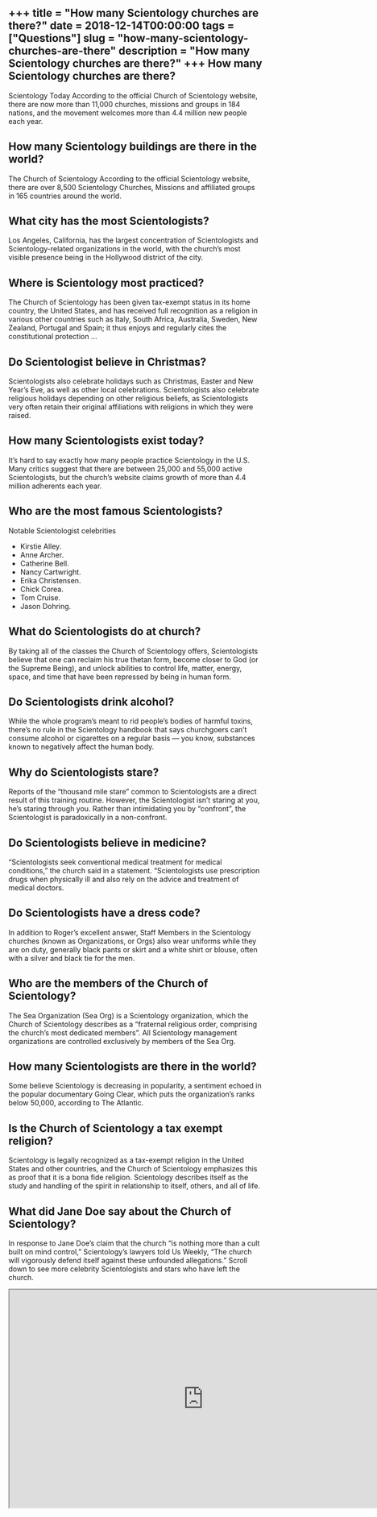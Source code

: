 +++
title = "How many Scientology churches are there?"
date = 2018-12-14T00:00:00
tags = ["Questions"]
slug = "how-many-scientology-churches-are-there"
description = "How many Scientology churches are there?"
+++
How many Scientology churches are there?
----------------------------------------

Scientology Today According to the official Church of Scientology website, there are now more than 11,000 churches, missions and groups in 184 nations, and the movement welcomes more than 4.4 million new people each year.

How many Scientology buildings are there in the world?
------------------------------------------------------

The Church of Scientology According to the official Scientology website, there are over 8,500 Scientology Churches, Missions and affiliated groups in 165 countries around the world.

What city has the most Scientologists?
--------------------------------------

Los Angeles, California, has the largest concentration of Scientologists and Scientology-related organizations in the world, with the church’s most visible presence being in the Hollywood district of the city.

Where is Scientology most practiced?
------------------------------------

The Church of Scientology has been given tax-exempt status in its home country, the United States, and has received full recognition as a religion in various other countries such as Italy, South Africa, Australia, Sweden, New Zealand, Portugal and Spain; it thus enjoys and regularly cites the constitutional protection …

Do Scientologist believe in Christmas?
--------------------------------------

Scientologists also celebrate holidays such as Christmas, Easter and New Year’s Eve, as well as other local celebrations. Scientologists also celebrate religious holidays depending on other religious beliefs, as Scientologists very often retain their original affiliations with religions in which they were raised.

How many Scientologists exist today?
------------------------------------

It’s hard to say exactly how many people practice Scientology in the U.S. Many critics suggest that there are between 25,000 and 55,000 active Scientologists, but the church’s website claims growth of more than 4.4 million adherents each year.

Who are the most famous Scientologists?
---------------------------------------

Notable Scientologist celebrities

- Kirstie Alley.
- Anne Archer.
- Catherine Bell.
- Nancy Cartwright.
- Erika Christensen.
- Chick Corea.
- Tom Cruise.
- Jason Dohring.

What do Scientologists do at church?
------------------------------------

By taking all of the classes the Church of Scientology offers, Scientologists believe that one can reclaim his true thetan form, become closer to God (or the Supreme Being), and unlock abilities to control life, matter, energy, space, and time that have been repressed by being in human form.

Do Scientologists drink alcohol?
--------------------------------

While the whole program’s meant to rid people’s bodies of harmful toxins, there’s no rule in the Scientology handbook that says churchgoers can’t consume alcohol or cigarettes on a regular basis — you know, substances known to negatively affect the human body.

Why do Scientologists stare?
----------------------------

Reports of the “thousand mile stare” common to Scientologists are a direct result of this training routine. However, the Scientologist isn’t staring at you, he’s staring through you. Rather than intimidating you by “confront”, the Scientologist is paradoxically in a non-confront.

Do Scientologists believe in medicine?
--------------------------------------

“Scientologists seek conventional medical treatment for medical conditions,” the church said in a statement. “Scientologists use prescription drugs when physically ill and also rely on the advice and treatment of medical doctors.

Do Scientologists have a dress code?
------------------------------------

In addition to Roger’s excellent answer, Staff Members in the Scientology churches (known as Organizations, or Orgs) also wear uniforms while they are on duty, generally black pants or skirt and a white shirt or blouse, often with a silver and black tie for the men.

Who are the members of the Church of Scientology?
-------------------------------------------------

The Sea Organization (Sea Org) is a Scientology organization, which the Church of Scientology describes as a “fraternal religious order, comprising the church’s most dedicated members”. All Scientology management organizations are controlled exclusively by members of the Sea Org.

How many Scientologists are there in the world?
-----------------------------------------------

Some believe Scientology is decreasing in popularity, a sentiment echoed in the popular documentary Going Clear, which puts the organization’s ranks below 50,000, according to The Atlantic.

Is the Church of Scientology a tax exempt religion?
---------------------------------------------------

Scientology is legally recognized as a tax-exempt religion in the United States and other countries, and the Church of Scientology emphasizes this as proof that it is a bona fide religion. Scientology describes itself as the study and handling of the spirit in relationship to itself, others, and all of life.

What did Jane Doe say about the Church of Scientology?
------------------------------------------------------

In response to Jane Doe’s claim that the church “is nothing more than a cult built on mind control,” Scientology’s lawyers told Us Weekly, “The church will vigorously defend itself against these unfounded allegations.” Scroll down to see more celebrity Scientologists and stars who have left the church.

<iframe allow="accelerometer; autoplay; clipboard-write; encrypted-media; gyroscope; picture-in-picture" allowfullscreen="" class="__youtube_prefs__  epyt-is-override  no-lazyload" data-no-lazy="1" data-origheight="433" data-origwidth="770" data-skipgform_ajax_framebjll="" height="433" id="_ytid_11716" loading="lazy" src="https://www.youtube.com/embed/ou8xvx5Q0js?enablejsapi=1&autoplay=0&cc_load_policy=0&cc_lang_pref=&iv_load_policy=1&loop=0&modestbranding=0&rel=1&fs=1&playsinline=0&autohide=2&theme=dark&color=red&controls=1&" title="YouTube player" width="770"></iframe>